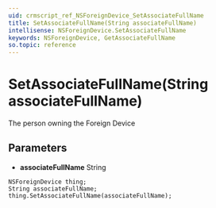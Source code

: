 ```yaml
---
uid: crmscript_ref_NSForeignDevice_SetAssociateFullName
title: SetAssociateFullName(String associateFullName)
intellisense: NSForeignDevice.SetAssociateFullName
keywords: NSForeignDevice, GetAssociateFullName
so.topic: reference
---
```


# SetAssociateFullName(String associateFullName)

The person owning the Foreign Device

## Parameters

* **associateFullName** String

```crmscript
NSForeignDevice thing;
String associateFullName;
thing.SetAssociateFullName(associateFullName);
```

